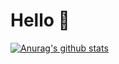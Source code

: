# Hello 👋
[![Anurag's github stats](https://github-readme-stats.vercel.app/api?username=4ly-a)](https://github.com/anuraghazra/github-readme-stats)


<!--
**4ly-a/4ly-a** is a ✨ _special_ ✨ repository because its `README.md` (this file) appears on your GitHub profile.

Here are some ideas to get you started:

- 🔭 I’m currently working on ...
- 🌱 I’m currently learning ...
- 👯 I’m looking to collaborate on ...
- 🤔 I’m looking for help with ...
- 💬 Ask me about ...
- 📫 How to reach me: ...
- 😄 Pronouns: ...
- ⚡ Fun fact: ...
-->
